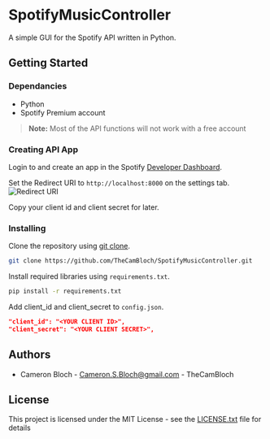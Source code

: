 # SpotifyMusicController
A simple GUI for the Spotify API written in Python.

## Getting Started

### Dependancies
* Python
* Spotify Premium account
>**Note:** Most of the API functions will not work with a free account

### Creating API App
Login to and create an app in the Spotify [Developer Dashboard](https://developer.spotify.com/).

Set the Redirect URI to `http://localhost:8000` on the settings tab.
![Redirect URI](https://i.ibb.co/6Nhr9vp/Screenshot-2024-03-27-175612.jpg)

Copy your client id and client secret for later.


### Installing
Clone the repository using [git clone](https://git-scm.com/docs/git-clone).
```bash
git clone https://github.com/TheCamBloch/SpotifyMusicController.git
```
Install required libraries using `requirements.txt`.
```bash
pip install -r requirements.txt
```
Add client_id and client_secret to `config.json`.
```json
"client_id": "<YOUR CLIENT ID>",
"client_secret": "<YOUR CLIENT SECRET>",
```

## Authors
* Cameron Bloch - Cameron.S.Bloch@gmail.com - TheCamBloch

## License
This project is licensed under the MIT License - see the [LICENSE.txt](LICENSE.txt) file for details